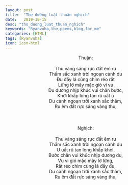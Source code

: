 ```yaml
---
layout: post
title:  "Thơ đường luật thuận nghịch"
date:   2019-10-15
desc: "tho_duong_luat_thuan_nghich"
keywords: "Ryanvuha,thơ,poems,blog,for_me"
categories: [HTML]
tags: [Ryanvuha]
icon: icon-html
---
```


<center>

Thuận: <br/>
<br/>
Thu vàng sáng rực đất êm ru <br/>
Thắm sắc xanh trời ngoạn cảnh du <br/>
Đu đẩy lá cùng chim réo rắt <br/>
Lững lờ mây mặc gió vi vu <br/>
Du dương nhịp khúc vui chân bước, <br/>
Khởi khấp lòng tan rũ uất u <br/>
Du cảnh ngoạn trời xanh sắc thắm, <br/>
Ru êm đất rực sáng vàng thu, <br/>   
<br/> 
<br/>
Nghịch:<br/>
<br/>
Thu vàng sáng rực đất êm ru <br/>
Thắm sắc xanh trời ngoạn cảnh du <br/>
U uất rũ tan lòng khấp khởi, <br/>
Bước chân vui khúc nhịp dương du, <br/>
Vu vi gió mặc mây lờ lững, <br/>
Rắt réo chim cùng lá đẩy đu, <br/>
Du cảnh ngoạn trời xanh sắc thắm, <br/>
Ru êm đất rực sáng vàng thu, <br/>
 
</center>

